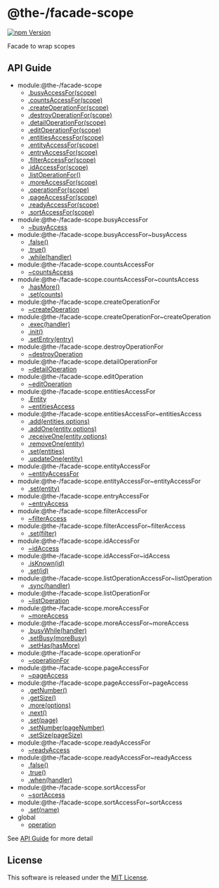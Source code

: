 @the-/facade-scope
==========

<!---
This file is generated by @the-/templates. Do not update manually.
--->

<!-- Badge Start -->
<a name="badges"></a>

[![npm Version][bd_npm_shield_url]][bd_npm_url]

[bd_repo_url]: https://github.com/the-labo/the
[bd_npm_url]: http://www.npmjs.org/package/@the-/facade-scope
[bd_npm_shield_url]: http://img.shields.io/npm/v/@the-/facade-scope.svg?style=flat

<!-- Badge End -->


<!-- Description Start -->
<a name="description"></a>

Facade to wrap scopes

<!-- Description End -->


<!-- Overview Start -->
<a name="overview"></a>



<!-- Overview End -->


<!-- Sections Start -->
<a name="sections"></a>


<!-- Sections Start -->

<a name="api"></a>

## API Guide


- module:@the-/facade-scope
  - [.busyAccessFor(scope)](./doc/api/api.md#module_@the-/facade-scope.busyAccessFor)
  - [.countsAccessFor(scope)](./doc/api/api.md#module_@the-/facade-scope.countsAccessFor)
  - [.createOperationFor(scope)](./doc/api/api.md#module_@the-/facade-scope.createOperationFor)
  - [.destroyOperationFor(scope)](./doc/api/api.md#module_@the-/facade-scope.destroyOperationFor)
  - [.detailOperationFor(scope)](./doc/api/api.md#module_@the-/facade-scope.detailOperationFor)
  - [.editOperationFor(scope)](./doc/api/api.md#module_@the-/facade-scope.editOperationFor)
  - [.entitiesAccessFor(scope)](./doc/api/api.md#module_@the-/facade-scope.entitiesAccessFor)
  - [.entityAccessFor(scope)](./doc/api/api.md#module_@the-/facade-scope.entityAccessFor)
  - [.entryAccessFor(scope)](./doc/api/api.md#module_@the-/facade-scope.entryAccessFor)
  - [.filterAccessFor(scope)](./doc/api/api.md#module_@the-/facade-scope.filterAccessFor)
  - [.idAccessFor(scope)](./doc/api/api.md#module_@the-/facade-scope.idAccessFor)
  - [.listOperationFor()](./doc/api/api.md#module_@the-/facade-scope.listOperationFor)
  - [.moreAccessFor(scope)](./doc/api/api.md#module_@the-/facade-scope.moreAccessFor)
  - [.operationFor(scope)](./doc/api/api.md#module_@the-/facade-scope.operationFor)
  - [.pageAccessFor(scope)](./doc/api/api.md#module_@the-/facade-scope.pageAccessFor)
  - [.readyAccessFor(scope)](./doc/api/api.md#module_@the-/facade-scope.readyAccessFor)
  - [.sortAccessFor(scope)](./doc/api/api.md#module_@the-/facade-scope.sortAccessFor)
- module:@the-/facade-scope.busyAccessFor
  - [~busyAccess](./doc/api/api.md#module_@the-/facade-scope.busyAccessFor~busyAccess)
- module:@the-/facade-scope.busyAccessFor~busyAccess
  - [.false()](./doc/api/api.md#module_@the-/facade-scope.busyAccessFor~busyAccess.false)
  - [.true()](./doc/api/api.md#module_@the-/facade-scope.busyAccessFor~busyAccess.true)
  - [.while(handler)](./doc/api/api.md#module_@the-/facade-scope.busyAccessFor~busyAccess.while)
- module:@the-/facade-scope.countsAccessFor
  - [~countsAccess](./doc/api/api.md#module_@the-/facade-scope.countsAccessFor~countsAccess)
- module:@the-/facade-scope.countsAccessFor~countsAccess
  - [.hasMore()](./doc/api/api.md#module_@the-/facade-scope.countsAccessFor~countsAccess.hasMore)
  - [.set(counts)](./doc/api/api.md#module_@the-/facade-scope.countsAccessFor~countsAccess.set)
- module:@the-/facade-scope.createOperationFor
  - [~createOperation](./doc/api/api.md#module_@the-/facade-scope.createOperationFor~createOperation)
- module:@the-/facade-scope.createOperationFor~createOperation
  - [.exec(handler)](./doc/api/api.md#module_@the-/facade-scope.createOperationFor~createOperation.exec)
  - [.init()](./doc/api/api.md#module_@the-/facade-scope.createOperationFor~createOperation.init)
  - [.setEntry(entry)](./doc/api/api.md#module_@the-/facade-scope.createOperationFor~createOperation.setEntry)
- module:@the-/facade-scope.destroyOperationFor
  - [~destroyOperation](./doc/api/api.md#module_@the-/facade-scope.destroyOperationFor~destroyOperation)
- module:@the-/facade-scope.detailOperationFor
  - [~detailOperation](./doc/api/api.md#module_@the-/facade-scope.detailOperationFor~detailOperation)
- module:@the-/facade-scope.editOperation
  - [~editOperation](./doc/api/api.md#module_@the-/facade-scope.editOperation~editOperation)
- module:@the-/facade-scope.entitiesAccessFor
  - [.Entity](./doc/api/api.md#module_@the-/facade-scope.entitiesAccessFor.Entity)
  - [~entitiesAccess](./doc/api/api.md#module_@the-/facade-scope.entitiesAccessFor~entitiesAccess)
- module:@the-/facade-scope.entitiesAccessFor~entitiesAccess
  - [.add(entities,options)](./doc/api/api.md#module_@the-/facade-scope.entitiesAccessFor~entitiesAccess.add)
  - [.addOne(entity,options)](./doc/api/api.md#module_@the-/facade-scope.entitiesAccessFor~entitiesAccess.addOne)
  - [.receiveOne(entity,options)](./doc/api/api.md#module_@the-/facade-scope.entitiesAccessFor~entitiesAccess.receiveOne)
  - [.removeOne(entity)](./doc/api/api.md#module_@the-/facade-scope.entitiesAccessFor~entitiesAccess.removeOne)
  - [.set(entities)](./doc/api/api.md#module_@the-/facade-scope.entitiesAccessFor~entitiesAccess.set)
  - [.updateOne(entity)](./doc/api/api.md#module_@the-/facade-scope.entitiesAccessFor~entitiesAccess.updateOne)
- module:@the-/facade-scope.entityAccessFor
  - [~entityAccessFor](./doc/api/api.md#module_@the-/facade-scope.entityAccessFor~entityAccessFor)
- module:@the-/facade-scope.entityAccessFor~entityAccessFor
  - [.set(entity)](./doc/api/api.md#module_@the-/facade-scope.entityAccessFor~entityAccessFor.set)
- module:@the-/facade-scope.entryAccessFor
  - [~entryAccess](./doc/api/api.md#module_@the-/facade-scope.entryAccessFor~entryAccess)
- module:@the-/facade-scope.filterAccessFor
  - [~filterAccess](./doc/api/api.md#module_@the-/facade-scope.filterAccessFor~filterAccess)
- module:@the-/facade-scope.filterAccessFor~filterAccess
  - [.set(filter)](./doc/api/api.md#module_@the-/facade-scope.filterAccessFor~filterAccess.set)
- module:@the-/facade-scope.idAccessFor
  - [~idAccess](./doc/api/api.md#module_@the-/facade-scope.idAccessFor~idAccess)
- module:@the-/facade-scope.idAccessFor~idAccess
  - [.isKnown(id)](./doc/api/api.md#module_@the-/facade-scope.idAccessFor~idAccess.isKnown)
  - [.set(id)](./doc/api/api.md#module_@the-/facade-scope.idAccessFor~idAccess.set)
- module:@the-/facade-scope.listOperationAccessFor~listOperation
  - [.sync(handler)](./doc/api/api.md#module_@the-/facade-scope.listOperationAccessFor~listOperation.sync)
- module:@the-/facade-scope.listOperationFor
  - [~listOperation](./doc/api/api.md#module_@the-/facade-scope.listOperationFor~listOperation)
- module:@the-/facade-scope.moreAccessFor
  - [~moreAccess](./doc/api/api.md#module_@the-/facade-scope.moreAccessFor~moreAccess)
- module:@the-/facade-scope.moreAccessFor~moreAccess
  - [.busyWhile(handler)](./doc/api/api.md#module_@the-/facade-scope.moreAccessFor~moreAccess.busyWhile)
  - [.setBusy(moreBusy)](./doc/api/api.md#module_@the-/facade-scope.moreAccessFor~moreAccess.setBusy)
  - [.setHas(hasMore)](./doc/api/api.md#module_@the-/facade-scope.moreAccessFor~moreAccess.setHas)
- module:@the-/facade-scope.operationFor
  - [~operationFor](./doc/api/api.md#module_@the-/facade-scope.operationFor~operationFor)
- module:@the-/facade-scope.pageAccessFor
  - [~pageAccess](./doc/api/api.md#module_@the-/facade-scope.pageAccessFor~pageAccess)
- module:@the-/facade-scope.pageAccessFor~pageAccess
  - [.getNumber()](./doc/api/api.md#module_@the-/facade-scope.pageAccessFor~pageAccess.getNumber)
  - [.getSize()](./doc/api/api.md#module_@the-/facade-scope.pageAccessFor~pageAccess.getSize)
  - [.more(options)](./doc/api/api.md#module_@the-/facade-scope.pageAccessFor~pageAccess.more)
  - [.next()](./doc/api/api.md#module_@the-/facade-scope.pageAccessFor~pageAccess.next)
  - [.set(page)](./doc/api/api.md#module_@the-/facade-scope.pageAccessFor~pageAccess.set)
  - [.setNumber(pageNumber)](./doc/api/api.md#module_@the-/facade-scope.pageAccessFor~pageAccess.setNumber)
  - [.setSize(pageSize)](./doc/api/api.md#module_@the-/facade-scope.pageAccessFor~pageAccess.setSize)
- module:@the-/facade-scope.readyAccessFor
  - [~readyAccess](./doc/api/api.md#module_@the-/facade-scope.readyAccessFor~readyAccess)
- module:@the-/facade-scope.readyAccessFor~readyAccess
  - [.false()](./doc/api/api.md#module_@the-/facade-scope.readyAccessFor~readyAccess.false)
  - [.true()](./doc/api/api.md#module_@the-/facade-scope.readyAccessFor~readyAccess.true)
  - [.when(handler)](./doc/api/api.md#module_@the-/facade-scope.readyAccessFor~readyAccess.when)
- module:@the-/facade-scope.sortAccessFor
  - [~sortAccess](./doc/api/api.md#module_@the-/facade-scope.sortAccessFor~sortAccess)
- module:@the-/facade-scope.sortAccessFor~sortAccess
  - [.set(name)](./doc/api/api.md#module_@the-/facade-scope.sortAccessFor~sortAccess.set)
- global
  - [operation](./doc/api/api.md#operation)

See [API Guide](./doc/api/api.md) for more detail


<!-- LICENSE Start -->
<a name="license"></a>

License
-------
This software is released under the [MIT License](https://github.com/the-labo/the/blob/master/LICENSE).

<!-- LICENSE End -->


